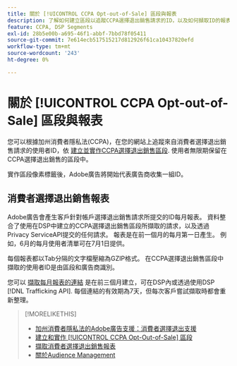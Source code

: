 ```yaml
---
title: 關於 [!UICONTROL CCPA Opt-out-of-Sale] 區段與報表
description: 了解如何建立區段以追蹤CCPA選擇退出銷售請求的ID，以及如何擷取ID的報表。
feature: CCPA, DSP Segments
exl-id: 28b5e00b-a695-46f1-abbf-7bbd78f05411
source-git-commit: 7e614ecb517515217d812926f61ca10437820efd
workflow-type: tm+mt
source-wordcount: '243'
ht-degree: 0%

---
```


# 關於 [!UICONTROL CCPA Opt-out-of-Sale] 區段與報表

您可以根據加州消費者隱私法(CCPA)，在您的網站上追蹤來自消費者選擇退出銷售請求的使用者ID，依 [建立並實作CCPA選擇退出銷售區段](ccpa-opt-out-segment-create.md). 使用者無限期保留在CCPA選擇退出銷售的區段中。

實作區段像素標籤後，Adobe廣告將開始代表廣告商收集一組ID。

## 消費者選擇退出銷售報表

Adobe廣告會產生客戶針對帳戶選擇退出銷售請求所提交的ID每月報表。 資料整合了使用在DSP中建立的CCPA選擇退出銷售區段所擷取的請求，以及透過Privacy ServiceAPI提交的任何請求。  報表是在前一個月的每月第一日產生。 例如，6月的每月使用者清單可在7月1日提供。

每個報表都以Tab分隔的文字檔壓縮為GZIP格式。 在CCPA選擇退出銷售區段中擷取的使用者ID是由區段和廣告商識別。

您可以 [擷取每月報表的連結](ccpa-opt-out-segment-report-retrieve.md) 是在前三個月建立，可在DSP內或透過使用DSP [!DNL Trafficking API]. 每個連結的有效期為7天，但每次客戶嘗試擷取時都會重新整理。

>[!MORELIKETHIS]
>
>* [加州消費者隱私法的Adobe廣告支援：消費者選擇退出支援](/help/privacy/ccpa/ccpa-opt-out-of-sale.md)
>* [建立和實作 [!UICONTROL CCPA Opt-Out-of-Sale] 區段](ccpa-opt-out-segment-create.md)
>* [擷取消費者選擇退出銷售報表](ccpa-opt-out-segment-report-retrieve.md)
>* [關於Audience Management](audience-about.md)

